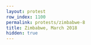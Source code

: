 ```yaml
---
layout: protest
row_index: 1100
permalink: protests/zimbabwe-8
title: Zimbabwe, March 2018
hidden: true
---
```

